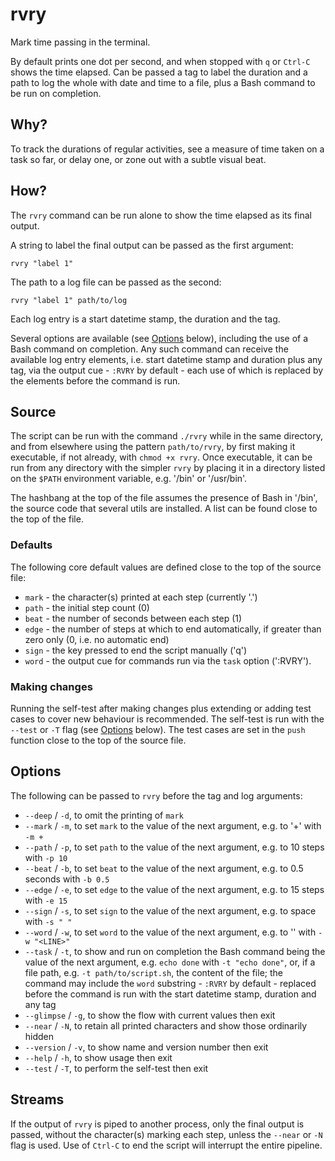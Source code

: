# rvry

Mark time passing in the terminal.

By default prints one dot per second, and when stopped with `q` or `Ctrl-C` shows the time elapsed. Can be passed a tag to label the duration and a path to log the whole with date and time to a file, plus a Bash command to be run on completion.

## Why?

To track the durations of regular activities, see a measure of time taken on a task so far, or delay one, or zone out with a subtle visual beat.

## How?

The `rvry` command can be run alone to show the time elapsed as its final output.

A string to label the final output can be passed as the first argument:

```shell
rvry "label 1"
```

The path to a log file can be passed as the second:

```shell
rvry "label 1" path/to/log
```

Each log entry is a start datetime stamp, the duration and the tag.

Several options are available (see [Options](#options) below), including the use of a Bash command on completion. Any such command can receive the available log entry elements, i.e. start datetime stamp and duration plus any tag, via the output cue - `:RVRY` by default - each use of which is replaced by the elements before the command is run.

## Source

The script can be run with the command `./rvry` while in the same directory, and from elsewhere using the pattern `path/to/rvry`, by first making it executable, if not already, with `chmod +x rvry`. Once executable, it can be run from any directory with the simpler `rvry` by placing it in a directory listed on the `$PATH` environment variable, e.g. '/bin' or '/usr/bin'.

The hashbang at the top of the file assumes the presence of Bash in '/bin', the source code that several utils are installed. A list can be found close to the top of the file.

### Defaults

The following core default values are defined close to the top of the source file:

- `mark` - the character(s) printed at each step (currently '.')
- `path` - the initial step count (0)
- `beat` - the number of seconds between each step (1)
- `edge` - the number of steps at which to end automatically, if greater than zero only (0, i.e. no automatic end)
- `sign` - the key pressed to end the script manually ('q')
- `word` - the output cue for commands run via the `task` option (':RVRY').

### Making changes

Running the self-test after making changes plus extending or adding test cases to cover new behaviour is recommended. The self-test is run with the `--test` or `-T` flag (see [Options](#options) below). The test cases are set in the `push` function close to the top of the source file.

## Options

The following can be passed to `rvry` before the tag and log arguments:

- `--deep` / `-d`, to omit the printing of `mark`
- `--mark` / `-m`, to set `mark` to the value of the next argument, e.g. to '+' with `-m +`
- `--path` / `-p`, to set `path` to the value of the next argument, e.g. to 10 steps with `-p 10`
- `--beat` / `-b`, to set `beat` to the value of the next argument, e.g. to 0.5 seconds with `-b 0.5`
- `--edge` / `-e`, to set `edge` to the value of the next argument, e.g. to 15 steps with `-e 15`
- `--sign` / `-s`, to set `sign` to the value of the next argument, e.g. to space with `-s " "`
- `--word` / `-w`, to set `word` to the value of the next argument, e.g. to '<LINE>' with `-w "<LINE>"`
- `--task` / `-t`, to show and run on completion the Bash command being the value of the next argument, e.g. `echo done` with `-t "echo done"`, or, if a file path, e.g. `-t path/to/script.sh`, the content of the file; the command may include the `word` substring - `:RVRY` by default - replaced before the command is run with the start datetime stamp, duration and any tag
- `--glimpse` / `-g`, to show the flow with current values then exit
- `--near` / `-N`, to retain all printed characters and show those ordinarily hidden
- `--version` / `-v`, to show name and version number then exit
- `--help` / `-h`, to show usage then exit
- `--test` / `-T`, to perform the self-test then exit

## Streams

If the output of `rvry` is piped to another process, only the final output is passed, without the character(s) marking each step, unless the `--near` or `-N` flag is used. Use of `Ctrl-C` to end the script will interrupt the entire pipeline.
